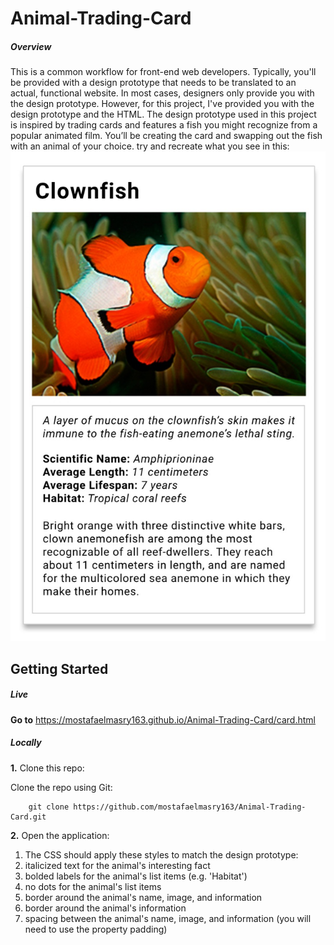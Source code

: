 # Animal-Trading-Card

##### Overview
This is a common workflow for front-end web developers. Typically, you'll be provided with a design prototype that needs to be translated to an actual, functional website. In most cases, designers only provide you with the design prototype. However, for this project, I've provided you with the design prototype and the HTML. The design prototype used in this project is inspired by trading cards and features a fish you might recognize from a popular animated film. You’ll be creating the card and swapping out the fish with an animal of your choice.
try and recreate what you see in this:
![Animal-Trading-Card](https://github.com/mostafaelmasry163/Animal-Trading-Card/blob/master/design-prototype.jpg)


## Getting Started


##### Live

**Go to** https://mostafaelmasry163.github.io/Animal-Trading-Card/card.html


##### Locally	

**1.** Clone this repo:	

Clone the repo using Git: 

```
	git clone https://github.com/mostafaelmasry163/Animal-Trading-Card.git
```

**2.** Open the application:

1. The CSS should apply these styles to match the design prototype:
2. italicized text for the animal's interesting fact
3. bolded labels for the animal's list items (e.g. 'Habitat')
4. no dots for the animal's list items
5. border around the animal's name, image, and information
6. border around the animal's information
7. spacing between the animal's name, image, and information (you will need to use the property padding)

